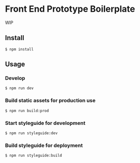 # Front End Prototype Boilerplate

WIP


## Install

```
$ npm install
```


## Usage

### Develop

```
$ npm run dev
```

### Build static assets for production use

```
$ npm run build:prod
```

### Start styleguide for development

```
$ npm run styleguide:dev
```

### Build styleguide for deployment

```
$ npm run styleguide:build
```
